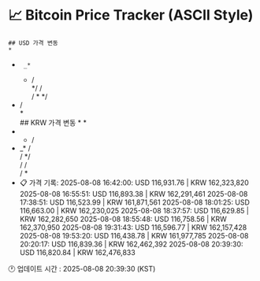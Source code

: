 # 📈 Bitcoin Price Tracker (ASCII Style)
    ## USD 가격 변동 
    *         
 *        
        _*
     * /  
   */  /  
  / * */  
  *    /  
       *  
    ## KRW 가격 변동
             *
        * 
*    * /  
 * _*  /  
  /   */  
  /    /  
  /    *  
  *       
    📋 가격 기록:
    2025-08-08 16:42:00: USD 116,931.76 | KRW 162,323,820
2025-08-08 16:55:51: USD 116,893.38 | KRW 162,291,461
2025-08-08 17:38:51: USD 116,523.99 | KRW 161,871,561
2025-08-08 18:01:25: USD 116,663.00 | KRW 162,230,025
2025-08-08 18:37:57: USD 116,629.85 | KRW 162,282,650
2025-08-08 18:55:48: USD 116,758.56 | KRW 162,370,950
2025-08-08 19:31:43: USD 116,596.77 | KRW 162,157,428
2025-08-08 19:53:20: USD 116,438.78 | KRW 161,977,785
2025-08-08 20:20:17: USD 116,839.36 | KRW 162,462,392
2025-08-08 20:39:30: USD 116,820.84 | KRW 162,476,833
    
🕐 업데이트 시간 : 2025-08-08 20:39:30 (KST)
